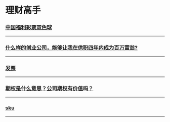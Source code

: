 理财高手
=======

### [中国福利彩票双色球](double-chromosphere)

---

### [什么样的创业公司，能够让我在供职四年内成为百万富翁?](hire-for-millionaire)

---

### [发票](invoice)

---

### [期权是什么意思？公司期权有价值吗？](option)

---

### [sku](sku)

---
